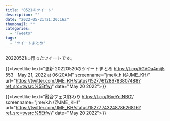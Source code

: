 ```yaml
---
title: "0521のツイート"
description: ""
date: "2022-05-21T21:20:16Z"
thumbnail: ""
categories:
  - "Tweets"
tags:
  - "ツイートまとめ"
---
```

20220521に行ったツイートです。
<!--more-->
{{<tweetlike text=\"更新 20220520のツイートまとめ https://t.co/AGVOa4mij5 553　May 21, 2022 at 06:20AM\" screenname=\"jme/k.h (@JME_KH)\" url=\"https://twitter.com/JME_KH/status/1527761286783807488?ref_src=twsrc%5Etfw\" date=\"May 20 2022\">}}

{{<tweetlike text=\"融合フェス終わり https://t.co/f6xeYctNBO\" screenname=\"jme/k.h (@JME_KH)\" url=\"https://twitter.com/JME_KH/status/1527774324878626816?ref_src=twsrc%5Etfw\" date=\"May 20 2022\">}}

